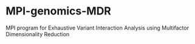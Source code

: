 # MPI-genomics-MDR
MPI program for Exhaustive Variant Interaction Analysis using Multifactor Dimensionality Reduction
